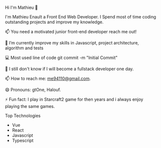 Hi I'm Mathieu 👋

I'm Mathieu Enault a Front End Web Developer. I Spend most of time coding outstanding projects and improve my knowledge.

📫 You need a motivated junior front-end developer reach me out!

🔭 I’m currently improve my skills in Javascript, project architecture, algorithm and tests

💻 Most used line of code git commit -m "Initial Commit"

🤔 I still don't know if I will become a fullstack developer one day.

📫 How to reach me: me94110@gmail.com.

😄 Pronouns: gtOne, Halouf.

⚡ Fun fact: I play in Starcraft2 game for then years and i always enjoy playing the same games.

Top Technologies
- Vue 
- React 
- Javascript 
- Typescript 
